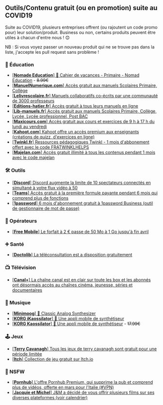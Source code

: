 ## Outils/Contenu gratuit (ou en promotion) suite au COVID19

Suite au COVID19, plusieurs entreprises offrent (ou rajoutent un code promo pour) leur solution/produit.
Business ou non, certains produits peuvent être utiles à chacun d'entre nous ! :blush:

NB : Si vous voyez passer un nouveau produit qui ne se trouve pas dans la liste, j'accepte les pull request sans problème !

### :school: Éducation

- [[__Nomade Education__] :robot: Cahier de vacances - Primaire - Nomad Education](https://play.google.com/store/apps/details?id=com.nomadeducation.cahiersdevacances) - ~~8.99€~~
- [[__ManuelNumerique.com__] Accès gratuit aux manuels Scolaires Primaire, Collège](https://adistance.manuelnumerique.com/)
- [[__Lelivrescolaire.fr__] Manuels collaboratifs co-écrits par une communauté de 3000 professeurs](https://www.lelivrescolaire.fr/)
- [[__Editions-hatier.fr__] Accès gratuit à tous leurs manuels en ligne](https://www.editions-hatier.fr/continuite-pedagogique)
- [[__Lib-manuels.fr__] Accès gratuit aux manuels Scolaires Primaire, Collège, Lycée, Lycée professionnel, Post BAC](https://demo.lib-manuels.fr/bibliotheque/magnard)
- [[__Maxicours.com__] Accès gratuit aux cours et exercices de 9 h à 17 h du lundi au vendredi](https://www.maxicours.com/se/entraide-covid19)
- [[__Kahoot.com__] Kahoot offre un accès premium aux enseignants (créations de quizz, d'exercices en ligne)](https://kahoot.com/access-kahoot-premium-for-free/)
- [[__Twinkl.fr__] Ressources pédagogiques Twinkl - 1 mois d'abbonement offert avec le code FRATWINKLHELPS](https://www.twinkl.fr/offer/FRATWINKLHELPS)
- [[__Majelan.com__] Accès gratuit illimité à tous les contenus pendant 1 mois avec le code majelan](https://www.majelan.com/register/)

### :hammer_and_wrench: Outils
- [[__Discord__] Discord augmente la limite de 10 spectateurs connectés en simultané à votre flux vidéo à 50](https://blog.discordapp.com/helping-out-where-we-can-3a5fb7bac77a)
- [[__Teams__] Accès gratuit à la première formule payante pendant 6 mois qui comprend plus de fonctions](https://www.microsoft.com/en-us/microsoft-365/blog/2020/03/05/our-commitment-to-customers-during-covid-19/)
- [[__1password__] 6 mois d'abonnement gratuit à 1password Business (outil de gestionnaire de mot de passe)](https://blog.1password.com/covid-19-response/)

### :iphone: Opérateurs
- [[__Free Mobile__] Le forfait à 2 € passe de 50 Mo à 1 Go jusqu'à fin avril](https://www.iliad.fr/presse/2020/CP_130320.pdf)

### :heavy_plus_sign: Santé
- [[__Doctolib__] La téléconsultation est a disposition gratuitement](https://info.doctolib.fr/teleconsultation.html)

### 📺 Télévision
- [[__Canal+__] La chaîne canal est en clair sur toute les box et les abonnés ont désormais accès au chaînes cinéma, jeunesse, séries et documentaires](https://twitter.com/maxsaada/status/1239598363772887041?s=19) 

### :musical_note: Musique
- [[__Minimoog__] :apple: Classic Analog Synthesizer](https://apps.apple.com/us/app/minimoog-model-d-synthesizer/id1339418001)
- [[__KORG iKaossilator__] :apple: Une appli mobile de synthétiseur](https://apps.apple.com/us/app/korg-ikaossilator/id4525598314)
- [[__KORG Kaossilator__] :robot: Une appli mobile de synthétiseur](https://play.google.com/store/apps/details?id=jp.co.korg.kaossilator.android&hl=fr) - ~~17.99€~~

### 🕹️ Jeux
- [[__Terry Cavanagh__] Tous les jeux de terry cavanagh sont gratuit pour une période limitée](https://terrycavanagh.itch.io/) 
- [[__Itch__] Collection de jeu gratuit sur Itch.io](https://twitter.com/iamleyeti/status/1239494887025803265) 

### :underage: NSFW
- [[__Pornhub__] L'offre Pornhub Premium, qui supprime la pub et comprend plus de vidéos, offerte en mars pour l'Italie (#VPN)](https://twitter.com/Pornhub/status/1238130377727901696)
- [[__Jacquie et Michel__] J&M a décidé de vous offrir plusieurs films sur ses diverses plateformes (voir calendrier)](https://twitter.com/JacquieMichelX/status/1238491458442874881)
